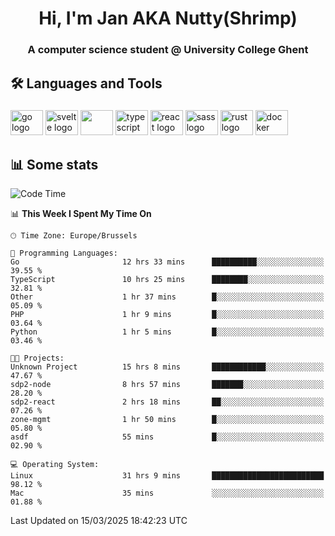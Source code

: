 <h1 align="center">Hi, I'm Jan AKA Nutty(Shrimp)</h1>
<h3 align="center">A computer science student @ University College Ghent</h3>

<h2 align="left">🛠️ Languages and Tools</h2>

###

<div align="left">
  <img src="https://cdn.jsdelivr.net/gh/devicons/devicon/icons/go/go-original.svg" height="40" width="52" alt="go logo"  />
  <img src="https://cdn.jsdelivr.net/gh/devicons/devicon@latest/icons/svelte/svelte-original.svg"  height="40" width="52" alt="svelte logo" />
  <img src="https://cdn.jsdelivr.net/gh/devicons/devicon@latest/icons/tailwindcss/tailwindcss-original.svg" height="40" width="52" />
  <img src="https://cdn.jsdelivr.net/gh/devicons/devicon/icons/typescript/typescript-original.svg" height="40" width="52" alt="typescript logo"  />
  <img src="https://cdn.jsdelivr.net/gh/devicons/devicon/icons/react/react-original.svg" height="40" width="52" alt="react logo"  />
  <img src="https://cdn.jsdelivr.net/gh/devicons/devicon/icons/sass/sass-original.svg" height="40" width="52" alt="sass logo"  />
  <img src="https://cdn.jsdelivr.net/gh/devicons/devicon@latest/icons/rust/rust-original.svg" height="40" width="52" alt="rust logo" />
  <img src="https://cdn.jsdelivr.net/gh/devicons/devicon/icons/docker/docker-original.svg" height="40" width="52" alt="docker logo"  />
</div>

<h2>📊 Some stats</h2>

<!--START_SECTION:waka-->
![Code Time](http://img.shields.io/badge/Code%20Time-5%2C743%20hrs%2059%20mins-blue)

📊 **This Week I Spent My Time On** 

```text
🕑︎ Time Zone: Europe/Brussels

💬 Programming Languages: 
Go                       12 hrs 33 mins      ██████████░░░░░░░░░░░░░░░   39.55 % 
TypeScript               10 hrs 25 mins      ████████░░░░░░░░░░░░░░░░░   32.81 % 
Other                    1 hr 37 mins        █░░░░░░░░░░░░░░░░░░░░░░░░   05.09 % 
PHP                      1 hr 9 mins         █░░░░░░░░░░░░░░░░░░░░░░░░   03.64 % 
Python                   1 hr 5 mins         █░░░░░░░░░░░░░░░░░░░░░░░░   03.46 % 

🐱‍💻 Projects: 
Unknown Project          15 hrs 8 mins       ████████████░░░░░░░░░░░░░   47.67 % 
sdp2-node                8 hrs 57 mins       ███████░░░░░░░░░░░░░░░░░░   28.20 % 
sdp2-react               2 hrs 18 mins       ██░░░░░░░░░░░░░░░░░░░░░░░   07.26 % 
zone-mgmt                1 hr 50 mins        █░░░░░░░░░░░░░░░░░░░░░░░░   05.80 % 
asdf                     55 mins             █░░░░░░░░░░░░░░░░░░░░░░░░   02.90 % 

💻 Operating System: 
Linux                    31 hrs 9 mins       █████████████████████████   98.12 % 
Mac                      35 mins             ░░░░░░░░░░░░░░░░░░░░░░░░░   01.88 % 
```


 Last Updated on 15/03/2025 18:42:23 UTC
<!--END_SECTION:waka-->
